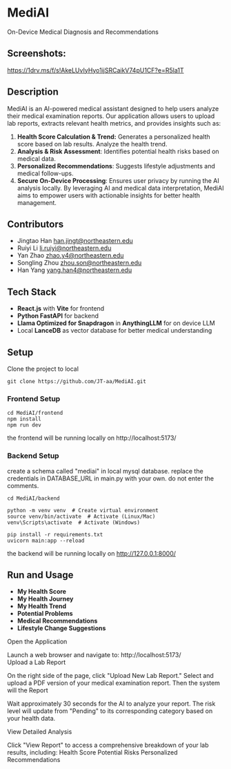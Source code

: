 # MediAI
On-Device Medical Diagnosis and Recommendations

## Screenshots:
https://1drv.ms/f/s!AkeLUvIyHyo1ijSRCaikV74pU1CF?e=R5la1T

## Description
MediAI is an AI-powered medical assistant designed to help users analyze their medical examination reports. Our application allows users to upload lab reports, extracts relevant health metrics, and provides insights such as:

1. **Health Score Calculation & Trend:** Generates a personalized health score based on lab results. Analyze the health trend.
2. **Analysis & Risk Assessment**: Identifies potential health risks based on medical data.
3. **Personalized Recommendations**: Suggests lifestyle adjustments and medical follow-ups.
4. **Secure On-Device Processing**: Ensures user privacy by running the AI analysis locally.
By leveraging AI and medical data interpretation, MediAI aims to empower users with actionable insights for better health management.
## Contributors
- Jingtao Han han.jingt@northeastern.edu
- Ruiyi Li li.ruiyi@northeastern.edu
- Yan Zhao zhao.y4@northeastern.edu
- Songling Zhou zhou.son@northeastern.edu
- Han Yang yang.han4@northeastern.edu

## Tech Stack
- **React.js** with **Vite** for frontend
- **Python FastAPI** for backend
- **Llama Optimized for Snapdragon** in **AnythingLLM** for on device LLM
- Local **LanceDB** as vector database for better medical understanding

## Setup
Clone the project to local 
```
git clone https://github.com/JT-aa/MediAI.git
```
### Frontend Setup
```
cd MediAI/frontend
npm install
npm run dev
```
the frontend will be running locally on http://localhost:5173/

### Backend Setup
create a schema called "mediai" in local mysql database.
replace the credentials in DATABASE_URL in main.py with your own.
do not enter the comments.
```
cd MediAI/backend

python -m venv venv  # Create virtual environment
source venv/bin/activate  # Activate (Linux/Mac)
venv\Scripts\activate  # Activate (Windows)

pip install -r requirements.txt
uvicorn main:app --reload
```
the backend will be running locally on http://127.0.0.1:8000/

## Run and Usage

- **My Health Score**
- **My Health Journey**
- **My Health Trend**
- **Potential Problems**
- **Medical Recommendations**
- **Lifestyle Change Suggestions**

  
Open the Application

Launch a web browser and navigate to:
http://localhost:5173/  
Upload a Lab Report



On the right side of the page, click "Upload New Lab Report."
Select and upload a PDF version of your medical examination report.
Then the system will the Report

Wait approximately 30 seconds for the AI to analyze your report.
The risk level will update from "Pending" to its corresponding category based on your health data.





View Detailed Analysis

Click "View Report" to access a comprehensive breakdown of your lab results, including:
Health Score
Potential Risks
Personalized Recommendations



